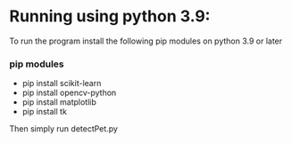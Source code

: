 # Running using python 3.9:
To run the program install the following pip modules on python 3.9 or later
### pip modules
- pip install scikit-learn
- pip install opencv-python
- pip install matplotlib
- pip install tk

Then simply run detectPet.py

